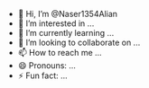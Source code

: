 - 👋 Hi, I’m @Naser1354Alian
- 👀 I’m interested in ...
- 🌱 I’m currently learning ...
- 💞️ I’m looking to collaborate on ...
- 📫 How to reach me ...
- 😄 Pronouns: ...
- ⚡ Fun fact: ...

<!---
Naser1354Alian/Naser1354Alian is a ✨ special ✨ repository because its `README.md` (this file) appears on your GitHub profile.
You can click the Preview link to take a look at your changes.
--->
